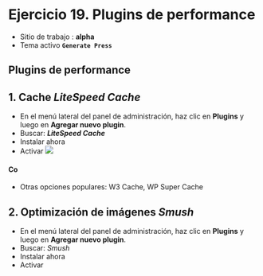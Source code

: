 # Ejercicio 19.  Plugins de performance

- Sitio de trabajo : **alpha**
- Tema activo **`Generate Press`**

## Plugins de performance


## 1. Cache  _**LiteSpeed Cache**_
- En el menú lateral del panel de administración, haz clic en **Plugins** y luego en **Agregar nuevo plugin**.
- Buscar: _**LiteSpeed Cache**_
- Instalar ahora
- Activar
![](https://i.imgur.com/IanFbth.png)

#### Co


- Otras opciones populares: W3 Cache,  WP Super Cache


## 2. Optimización de imágenes  _Smush_
- En el menú lateral del panel de administración, haz clic en **Plugins** y luego en **Agregar nuevo plugin**.
- Buscar: _Smush_
- Instalar ahora
- Activar




<!--stackedit_data:
eyJoaXN0b3J5IjpbNzE1ODI5MTc2LDYyMzIxMzkxOSwxNDk0OT
cyMDIyLDQ2NTIzNDMyMF19
-->